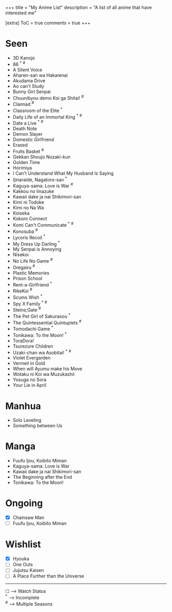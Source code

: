 +++
title = "My Anime List"
description = "A list of all anime that have interested me"

[extra]
ToC = true
comments = true
+++

# Seen

- 3D Kanojo
- 86 <sup>\*</sup> <sup>#</sup>
- A Silent Voice
- Aharen-san wa Hakarenai
- Akudama Drive
- Ao can't Study
- Bunny Girl Senpai
- Chuunibyou demo Koi ga Shitai! <sup>#</sup>
- Clannad <sup>#</sup>
- Classroom of the Elite <sup>\*</sup>
- Daily Life of an Immortal King <sup>\*</sup> <sup>#</sup>
- Date a Live <sup>\*</sup> <sup>#</sup>
- Death Note
- Demon Slayer
- Domestic Girlfriend
- Erased
- Fruits Basket <sup>#</sup>
- Gekkan Shoujo Nozaki-kun
- Golden Time
- Horimiya
- I Can't Understand What My Husband Is Saying
- Ijinaraide, Nagatoro-san <sup>\*</sup>
- Kaguya-sama: Love is War <sup>#</sup>
- Kakkou no Iinazuke
- Kawaii dake ja nai Shikimori-san
- Kimi ni Todoke
- Kimi no Na Wa
- Koiseka
- Kokoro Connect
- Komi Can't Communicate <sup>\*</sup> <sup>#</sup>
- Konosuba <sup>#</sup>
- Lycoris Recoil <sup>\*</sup>
- My Dress Up Darling <sup>\*</sup>
- My Senpai is Annoying
- Nisekoi
- No Life No Game <sup>#</sup>
- Oregairu <sup>#</sup>
- Plastic Memories
- Prison School
- Rent-a-Girlfriend <sup>\*</sup>
- RikeKoi <sup>#</sup>
- Scums Wish <sup>\*</sup>
- Spy X Family <sup>\*</sup> <sup>#</sup>
- Steins;Gate <sup>#</sup>
- The Pet Girl of Sakurasou <sup>\*</sup>
- The Quintessential Quintuplets <sup>#</sup>
- Tomodachi Game <sup>\*</sup>
- Tonikawa: To the Moon! <sup>\*</sup>
- ToraDora!
- Tsurezure Children
- Uzaki-chan wa Asobitai! <sup>\*</sup> <sup>#</sup>
- Violet Evergarden
- Vermeil in Gold
- When will Ayumu make his Move
- Wotaku ni Koi wa Muzukashii
- Yosuga no Sora
- Your Lie in April

# Manhua

- Solo Leveling
- Something between Us

# Manga

- Fuufu Ijou, Koibito Miman
- Kaguya-sama: Love is War
- Kawaii dake ja nai Shikimori-san
- The Beginning after the End
- Tonikawa: To the Moon!

# Ongoing

- [x] Chainsaw Man
- [ ] Fuufu Ijou, Koibito Miman

# Wishlist

- [x] Hyouka
- [ ] One Outs
- [ ] Jujutsu Kaisen
- [ ] A Place Further than the Universe

---

&#9744; --> Watch Status  
<sup>\*</sup> --> Incomplete  
<sup>#</sup> --> Multiple Seasons
